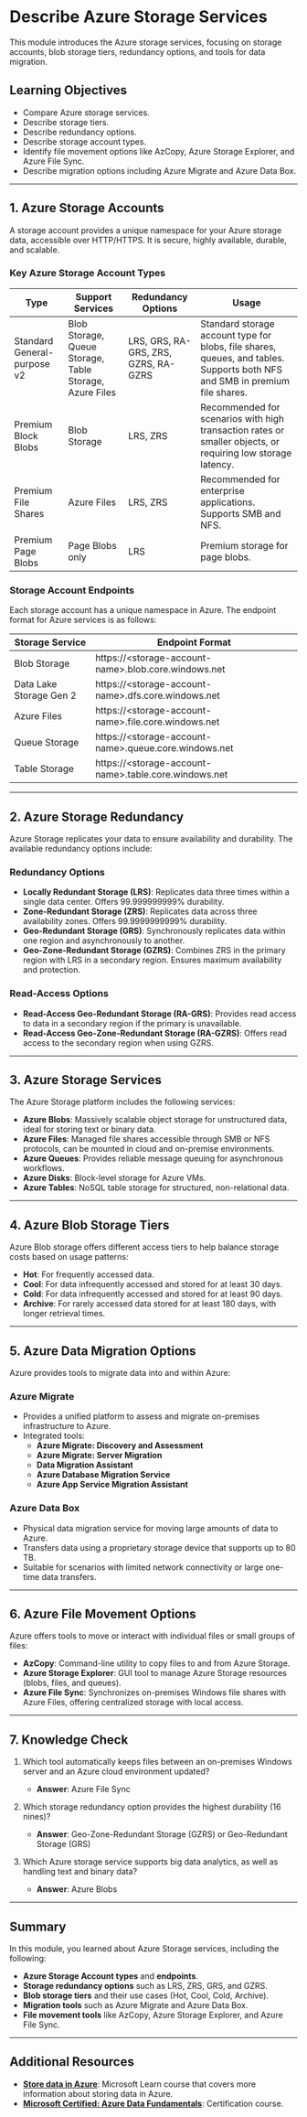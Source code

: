 # Describe Azure Storage Services 

This module introduces the Azure storage services, focusing on storage accounts, blob storage tiers, redundancy options, and tools for data migration.

## Learning Objectives
- Compare Azure storage services.
- Describe storage tiers.
- Describe redundancy options.
- Describe storage account types.
- Identify file movement options like AzCopy, Azure Storage Explorer, and Azure File Sync.
- Describe migration options including Azure Migrate and Azure Data Box.

---

## 1. Azure Storage Accounts

A storage account provides a unique namespace for your Azure storage data, accessible over HTTP/HTTPS. It is secure, highly available, durable, and scalable.

### **Key Azure Storage Account Types**
| Type                      | Support Services                                      | Redundancy Options                                  | Usage                                                                                                                                                     |
|---------------------------|------------------------------------------------------|----------------------------------------------------|-----------------------------------------------------------------------------------------------------------------------------------------------------------|
| Standard General-purpose v2| Blob Storage, Queue Storage, Table Storage, Azure Files| LRS, GRS, RA-GRS, ZRS, GZRS, RA-GZRS               | Standard storage account type for blobs, file shares, queues, and tables. Supports both NFS and SMB in premium file shares.                                |
| Premium Block Blobs        | Blob Storage                                         | LRS, ZRS                                           | Recommended for scenarios with high transaction rates or smaller objects, or requiring low storage latency.                                                |
| Premium File Shares        | Azure Files                                          | LRS, ZRS                                           | Recommended for enterprise applications. Supports SMB and NFS.                                                                                            |
| Premium Page Blobs         | Page Blobs only                                      | LRS                                                | Premium storage for page blobs.                                                                                                                           |

### **Storage Account Endpoints**
Each storage account has a unique namespace in Azure. The endpoint format for Azure services is as follows:

| Storage Service         | Endpoint Format                                          |
|-------------------------|----------------------------------------------------------|
| Blob Storage            | https://\<storage-account-name>.blob.core.windows.net     |
| Data Lake Storage Gen 2  | https://\<storage-account-name>.dfs.core.windows.net     |
| Azure Files             | https://\<storage-account-name>.file.core.windows.net     |
| Queue Storage           | https://\<storage-account-name>.queue.core.windows.net    |
| Table Storage           | https://\<storage-account-name>.table.core.windows.net    |

---

## 2. Azure Storage Redundancy

Azure Storage replicates your data to ensure availability and durability. The available redundancy options include:

### **Redundancy Options**
- **Locally Redundant Storage (LRS)**: Replicates data three times within a single data center. Offers 99.999999999% durability.
- **Zone-Redundant Storage (ZRS)**: Replicates data across three availability zones. Offers 99.9999999999% durability.
- **Geo-Redundant Storage (GRS)**: Synchronously replicates data within one region and asynchronously to another.
- **Geo-Zone-Redundant Storage (GZRS)**: Combines ZRS in the primary region with LRS in a secondary region. Ensures maximum availability and protection.

### **Read-Access Options**
- **Read-Access Geo-Redundant Storage (RA-GRS)**: Provides read access to data in a secondary region if the primary is unavailable.
- **Read-Access Geo-Zone-Redundant Storage (RA-GZRS)**: Offers read access to the secondary region when using GZRS.

---

## 3. Azure Storage Services

The Azure Storage platform includes the following services:

- **Azure Blobs**: Massively scalable object storage for unstructured data, ideal for storing text or binary data.
- **Azure Files**: Managed file shares accessible through SMB or NFS protocols, can be mounted in cloud and on-premise environments.
- **Azure Queues**: Provides reliable message queuing for asynchronous workflows.
- **Azure Disks**: Block-level storage for Azure VMs.
- **Azure Tables**: NoSQL table storage for structured, non-relational data.

---

## 4. Azure Blob Storage Tiers

Azure Blob storage offers different access tiers to help balance storage costs based on usage patterns:

- **Hot**: For frequently accessed data.
- **Cool**: For data infrequently accessed and stored for at least 30 days.
- **Cold**: For data infrequently accessed and stored for at least 90 days.
- **Archive**: For rarely accessed data stored for at least 180 days, with longer retrieval times.

---

## 5. Azure Data Migration Options

Azure provides tools to migrate data into and within Azure:

### **Azure Migrate**
- Provides a unified platform to assess and migrate on-premises infrastructure to Azure.
- Integrated tools:
  - **Azure Migrate: Discovery and Assessment**
  - **Azure Migrate: Server Migration**
  - **Data Migration Assistant**
  - **Azure Database Migration Service**
  - **Azure App Service Migration Assistant**

### **Azure Data Box**
- Physical data migration service for moving large amounts of data to Azure.
- Transfers data using a proprietary storage device that supports up to 80 TB.
- Suitable for scenarios with limited network connectivity or large one-time data transfers.

---

## 6. Azure File Movement Options

Azure offers tools to move or interact with individual files or small groups of files:

- **AzCopy**: Command-line utility to copy files to and from Azure Storage.
- **Azure Storage Explorer**: GUI tool to manage Azure Storage resources (blobs, files, and queues).
- **Azure File Sync**: Synchronizes on-premises Windows file shares with Azure Files, offering centralized storage with local access.

---

## 7. Knowledge Check

1. Which tool automatically keeps files between an on-premises Windows server and an Azure cloud environment updated?
   - **Answer**: Azure File Sync

2. Which storage redundancy option provides the highest durability (16 nines)?
   - **Answer**: Geo-Zone-Redundant Storage (GZRS) or Geo-Redundant Storage (GRS)

3. Which Azure storage service supports big data analytics, as well as handling text and binary data?
   - **Answer**: Azure Blobs

---

## Summary

In this module, you learned about Azure Storage services, including the following:
- **Azure Storage Account types** and **endpoints**.
- **Storage redundancy options** such as LRS, ZRS, GRS, and GZRS.
- **Blob storage tiers** and their use cases (Hot, Cool, Cold, Archive).
- **Migration tools** such as Azure Migrate and Azure Data Box.
- **File movement tools** like AzCopy, Azure Storage Explorer, and Azure File Sync.

---

## Additional Resources
- **[Store data in Azure](https://learn.microsoft.com/en-us/learn/paths/store-data-in-azure/)**: Microsoft Learn course that covers more information about storing data in Azure.
- **[Microsoft Certified: Azure Data Fundamentals](https://learn.microsoft.com/en-us/learn/certifications/azure-data-fundamentals/)**: Certification course.

